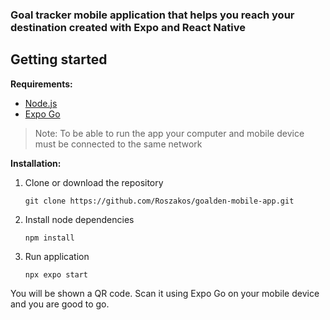 ### Goal tracker mobile application that helps you reach your destination created with Expo and React Native



## Getting started

**Requirements:**
- [Node.js](https://nodejs.org/en)
- [Expo Go](https://expo.dev/go)
> Note: To be able to run the app your computer and mobile device must be connected to the same network

**Installation:**
1. Clone or download the repository
   
   `git clone https://github.com/Roszakos/goalden-mobile-app.git`
3. Install node dependencies
   
   `npm install`
5. Run application
   
   `npx expo start`
   
You will be shown a QR code. Scan it using Expo Go on your mobile device and you are good to go.
